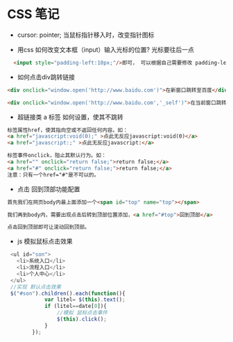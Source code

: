 # CSS 笔记


* cursor: pointer; 当鼠标指针移入时，改变指针图标

* 用css 如何改变文本框（input）输入光标的位置? 光标要往后一点
 ```html
   <input style="padding-left:10px;"/>即可， 可以根据自己需要修改 padding-left的值
```
 * 如何点击div跳转链接
 ```html
<div onclick="window.open('http://www.baidu.com')">在新窗口跳转至百度</div>

<div onclick="window.open('http://www.baidu.com','_self')">在当前窗口跳转至百度</div>
``` 
* 超链接类 a 标签 如何设置，使其不跳转
 ```html
标签属性href，使其指向空或不返回任何内容。如：
<a href="javascript:void(0);" >点此无反应javascript:void(0)</a>
<a href="javascript:;" >点此无反应javascript:</a>

标签事件onclick，阻止其默认行为。如：
<a href="" onclick="return false;">return false;</a>
<a href="#" onclick="return false;">return false;</a>
注意：只有一个href="#"是不可以的。

```
 * 点击 回到顶部功能配置
 ```html
首先我们在网页body内最上面添加一个<span id="top" name="top"></span>

我们再到body内，需要出现点击后转到顶部位置添加，<a href="#top">回到顶部</a>

点击回到顶部即可让滚动回到顶部。
```
* js 模拟鼠标点击效果
```javascript
 <ul id="son">
   <li>系统入口</li>
   <li>流程入口</li>
   <li>个人中心</li>
 </ul>
 //实现 默认点击效果
 $("#son").children().each(function(){
            var litel= $(this).text();
            if (litel==date[0]){
                //模拟 鼠标点击事件 
                $(this).click();
            }
        });
```




